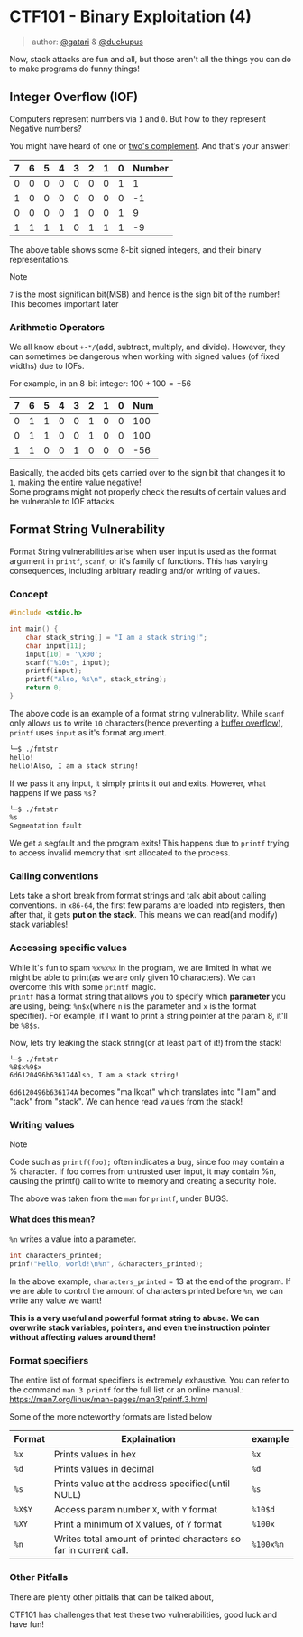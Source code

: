 # CTF101 - Binary Exploitation (4)
> author: [@gatari](https://github.com/gatariee) & [@duckupus](https://github.com/duckupus)

Now, stack attacks are fun and all, but those aren't all the things you can do to make programs do funny things!
## Integer Overflow (IOF)
Computers represent numbers via `1` and `0`. But how to they represent Negative numbers?

You might have heard of one or [two's complement](https://en.wikipedia.org/wiki/Two%27s_complement). And that's your answer!

| 7 | 6 | 5 | 4 | 3 | 2 | 1 | 0 | Number |
|---|---|---|---|---|---|---|---|--------|
| 0 | 0 | 0 | 0 | 0 | 0 | 0 | 1 |    1   |
| 1 | 0 | 0 | 0 | 0 | 0 | 0 | 0 |   -1   |
| 0 | 0 | 0 | 0 | 1 | 0 | 0 | 1 |    9   |
| 1 | 1 | 1 | 1 | 0 | 1 | 1 | 1 |   -9   |

The above table shows some 8-bit signed integers, and their binary representations.

> [!NOTE]
> `7` is the most significan bit(MSB) and hence is the sign bit of the number! This becomes important later

### Arithmetic Operators
We all know about `+-*/`(add, subtract, multiply, and divide). <!-- That being good albums -->
However, they can sometimes be dangerous when working with signed values (of fixed widths) due to IOFs.

For example, in an 8-bit integer: $100 + 100 = -56$

| 7 | 6 | 5 | 4 | 3 | 2 | 1 | 0 | Num |
|---|---|---|---|---|---|---|---|-----|
| 0 | 1 | 1 | 0 | 0 | 1 | 0 | 0 | 100 |
| 0 | 1 | 1 | 0 | 0 | 1 | 0 | 0 | 100 |
| 1 | 1 | 0 | 0 | 1 | 0 | 0 | 0 | -56 |

Basically, the added bits gets carried over to the sign bit that changes it to `1`, making the entire value negative! \
Some programs might not properly check the results of certain values and be vulnerable to IOF attacks.

## Format String Vulnerability
Format String vulnerabilities arise when user input is used as the format argument in `printf`, `scanf`, or it's family of functions. This has varying consequences, including arbitrary reading and/or writing of values.

### Concept
```c
#include <stdio.h>

int main() {
    char stack_string[] = "I am a stack string!";
    char input[11];
    input[10] = '\x00';
    scanf("%10s", input);
    printf(input);
    printf("Also, %s\n", stack_string);
    return 0;
}
```

The above code is an example of a format string vulnerability. While `scanf` only allows us to write `10` characters(hence preventing a [buffer overflow](3.%20Stack%20Smashing.md)), `printf` uses `input` as it's format argument.

```sh
└─$ ./fmtstr
hello!
hello!Also, I am a stack string!
```
If we pass it any input, it simply prints it out and exits. However, what happens if we pass `%s`?

```sh
└─$ ./fmtstr
%s
Segmentation fault
```
We get a segfault and the program exits!
This happens due to `printf` trying to access invalid memory that isnt allocated to the process.

### Calling conventions
Lets take a short break from format strings and talk abit about calling conventions. in `x86-64`, the first few params are loaded into registers, then after that, it gets **put on the stack**. This means we can read(and modify) stack variables!

### Accessing specific values
While it's fun to spam `%x%x%x` in the program, we are limited in what we might be able to print(as we are only given 10 characters). We can overcome this with some `printf` magic. \
`printf` has a format string that allows you to specify which **parameter** you are using, being: `%n$x`(where `n` is the parameter and `x` is the format specifier). For example, if I want to print a string pointer at the param 8, it'll be `%8$s`.

Now, lets try leaking the stack string(or at least part of it!) from the stack!
```
└─$ ./fmtstr
%8$x%9$x
6d6120496b636174Also, I am a stack string!
```
`6d6120496b636174A` becomes "ma Ikcat" which translates into "I am" and "tack" from "stack". We can hence read values from the stack!

### Writing values
> [!NOTE]
> Code such as `printf(foo);` often indicates a bug, since foo may contain a % character. If foo comes from untrusted user input, it may contain %n, causing the printf() call to write to memory and creating a security hole.

The above was taken from the `man` for `printf`, under BUGS.

#### What does this mean?
`%n` writes a value into a parameter.
```c
int characters_printed;
prinf("Hello, world!\n%n", &characters_printed);
```
In the above example, `characters_printed` = 13 at the end of the program. If we are able to control the amount of characters printed before `%n`, we can write any value we want!

**This is a very useful and powerful format string to abuse. We can overwrite stack variables, pointers, and even the instruction pointer without affecting values around them!**

### Format specifiers
The entire list of format specifiers is extremely exhaustive. You can refer to the command `man 3 printf` for the full list or an online manual.: https://man7.org/linux/man-pages/man3/printf.3.html

Some of the more noteworthy formats are listed below

| Format | Explaination | example |
| --- | --- | --- |
| `%x` | Prints values in hex | `%x` |
| `%d` | Prints values in decimal | `%d` |
| `%s` | Prints value at the address specified(until NULL) | `%s` |
| `%X$Y`| Access param number `X`, with `Y` format | `%10$d` |
| `%XY` | Print a minimum of `X` values, of `Y` format | `%100x` |
| `%n` | Writes total amount of printed characters so far in current call. | `%100x%n` |

### Other Pitfalls
There are plenty other pitfalls that can be talked about,

CTF101 has challenges that test these two vulnerabilities, good luck and have fun!
